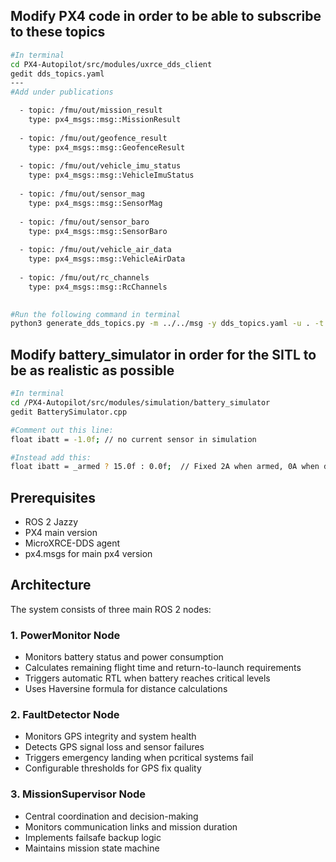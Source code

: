 ## Modify PX4 code in order to be able to subscribe to these topics
```bash
#In terminal
cd PX4-Autopilot/src/modules/uxrce_dds_client
gedit dds_topics.yaml
---
#Add under publications

  - topic: /fmu/out/mission_result
    type: px4_msgs::msg::MissionResult
  
  - topic: /fmu/out/geofence_result
    type: px4_msgs::msg::GeofenceResult
    
  - topic: /fmu/out/vehicle_imu_status
    type: px4_msgs::msg::VehicleImuStatus
  
  - topic: /fmu/out/sensor_mag
    type: px4_msgs::msg::SensorMag
    
  - topic: /fmu/out/sensor_baro
    type: px4_msgs::msg::SensorBaro
  
  - topic: /fmu/out/vehicle_air_data
    type: px4_msgs::msg::VehicleAirData
  
  - topic: /fmu/out/rc_channels
    type: px4_msgs::msg::RcChannels
    

#Run the following command in terminal
python3 generate_dds_topics.py -m ../../msg -y dds_topics.yaml -u . -t dds_topics.h.em

```

## Modify battery_simulator in order for the SITL to be as realistic as possible
```bash
#In terminal
cd /PX4-Autopilot/src/modules/simulation/battery_simulator
gedit BatterySimulator.cpp

#Comment out this line:
float ibatt = -1.0f; // no current sensor in simulation	

#Instead add this: 
float ibatt = _armed ? 15.0f : 0.0f;  // Fixed 2A when armed, 0A when disarmed

```
## Prerequisites
- ROS 2 Jazzy
- PX4 main version
- MicroXRCE-DDS agent
- px4.msgs for main px4 version

## Architecture

The system consists of three main ROS 2 nodes:

### 1. PowerMonitor Node
- Monitors battery status and power consumption
- Calculates remaining flight time and return-to-launch requirements
- Triggers automatic RTL when battery reaches critical levels
- Uses Haversine formula for distance calculations

### 2. FaultDetector Node
- Monitors GPS integrity and system health
- Detects GPS signal loss and sensor failures
- Triggers emergency landing when pcritical systems fail
- Configurable thresholds for GPS fix quality

### 3. MissionSupervisor Node
- Central coordination and decision-making
- Monitors communication links and mission duration
- Implements failsafe backup logic
- Maintains mission state machine
